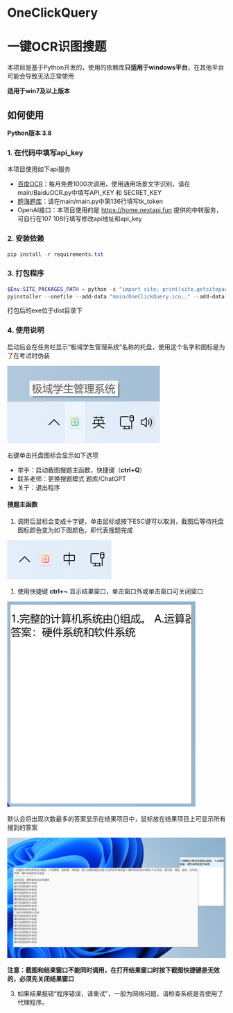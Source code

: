 # OneClickQuery  

# 一键OCR识图搜题

本项目是基于Python开发的，使用的依赖库**只适用于windows平台**，在其他平台可能会导致无法正常使用

**适用于win7及以上版本**

## 如何使用

**Python版本 3.8**

### 1. 在代码中填写api_key

本项目使用如下api服务

- [百度OCR](https://ai.baidu.com/tech/ocr)：每月免费1000次调用，使用通用场景文字识别，请在main/BaiduOCR.py中填写API_KEY 和 SECRET_KEY
- [题海题库](https://console-docs.apipost.cn/preview/d2f2cd5aa0447504/553c33c1377c4e44?target_id=60e0b1b4-cbc7-4698-8d61-89273ae7050b)：请在main/main.py中第136行填写tk_token
- OpenAI接口：本项目使用的是 https://home.nextapi.fun 提供的中转服务，可自行在107 108行填写修改api地址和api_key

### 2. 安装依赖

```powershell
pip install -r requirements.txt
```

### 3. 打包程序

```powershell
$Env:SITE_PACKAGES_PATH = python -c "import site; print(site.getsitepackages()[0])"
pyinstaller --onefile --add-data "main/OneClickQuery.ico;." --add-data "main/active.ico;." --noconsole --name "JYdianzijiaoshi" -i main/OneClickQuery.ico main/main.py -p $Env:SITE_PACKAGES_PATH
```

打包后的exe位于dist目录下

### 4. 使用说明

启动后会在任务栏显示“极域学生管理系统”名称的托盘，使用这个名字和图标是为了在考试时伪装

![image-20240117205805649](assets/image-20240117205805649.png)

右键单击托盘图标会显示如下选项

- 举手：启动截图搜题主函数，快捷键（**ctrl+Q**）
- 联系老师：更换搜题模式 题库/ChatGPT
- 关于：退出程序

#### 搜题主函数

1. 调用后鼠标会变成十字键，单击鼠标或按下ESC键可以取消，截图后等待托盘图标颜色变为如下图颜色，即代表搜题完成

![image-20240117211410035](assets/image-20240117211410035.png)

1. 使用快捷键 **ctrl+~** 显示结果窗口，单击窗口外或单击窗口可关闭窗口

![image-20240117211635569](assets/image-20240117211635569.png)

​	默认会将出现次数最多的答案显示在结果项目中，鼠标放在结果项目上可显示所有搜到的答案

![image-20240117212105110](assets/image-20240117212105110.png)

**注意：截图和结果窗口不能同时调用，在打开结果窗口时按下截图快捷键是无效的，必须先关闭结果窗口**

3. 如果结果报错“程序错误，请重试”，一般为网络问题，请检查系统是否使用了代理程序。